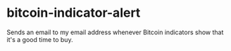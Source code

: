 # bitcoin-indicator-alert
Sends an email to my email address whenever Bitcoin indicators show that it's a good time to buy.
